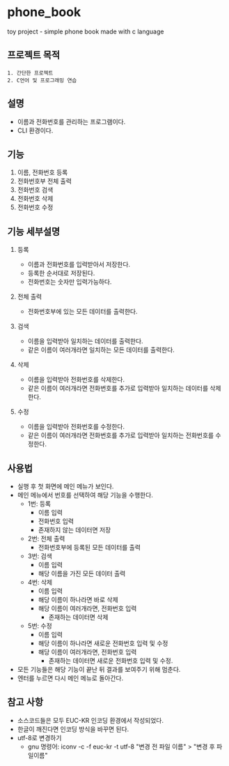 # phone_book
toy project - simple phone book made with c language

## 프로젝트 목적
    1. 간단한 프로젝트
    2. C언어 및 프로그래밍 연습

## 설명
- 이름과 전화번호를 관리하는 프로그램이다.
- CLI 환경이다.

## 기능
1. 이름, 전화번호 등록
2. 전화번호부 전체 출력
3. 전화번호 검색
4. 전화번호 삭제
5. 전화번호 수정

## 기능 세부설명
1. 등록
    - 이름과 전화번호를 입력받아서 저장한다.
    - 등록한 순서대로 저장된다.
    - 전화번호는 숫자만 입력가능하다.

2. 전체 출력
    - 전화번호부에 있는 모든 데이터를 출력한다.

3. 검색
    - 이름을 입력받아 일치하는 데이터를 출력한다.
    - 같은 이름이 여러개라면 일치하는 모든 데이터를 출력한다.

4. 삭제
    - 이름을 입력받아 전화번호를 삭제한다.
    - 같은 이름이 여러개라면 전화번호를 추가로 입력받아 일치하는 데이터를 삭제한다.

5. 수정
    - 이름을 입력받아 전화번호를 수정한다.
    - 같은 이름이 여러개라면 전화번호를 추가로 입력받아 일치하는 전화번호를 수정한다.

## 사용법
- 실행 후 첫 화면에 메인 메뉴가 보인다.
- 메인 메뉴에서 번호를 선택하여 해당 기능을 수행한다.
    + 1번: 등록
        * 이름 입력
        * 전화번호 입력
        * 존재하지 않는 데이터면 저장
    + 2번: 전체 출력
        * 전화번호부에 등록된 모든 데이터를 출력
    + 3번: 검색
        * 이름 입력
        * 해당 이름을 가진 모든 데이터 출력
    + 4번: 삭제
        * 이름 입력
        * 해당 이름이 하나라면 바로 삭제
        * 해당 이름이 여러개라면, 전화번호 입력
            * 존재하는 데이터면 삭제
    + 5번: 수정
        * 이름 입력
        * 해당 이름이 하나라면 새로운 전화번호 입력 및 수정
        * 해당 이름이 여러개라면, 전화번호 입력
            * 존재하는 데이터면 새로운 전화번호 입력 및 수정.
- 모든 기능들은 해당 기능이 끝난 뒤 결과를 보여주기 위해 멈춘다.
- 엔터를 누르면 다시 메인 메뉴로 돌아간다.

## 참고 사항
- 소스코드들은 모두 EUC-KR 인코딩 환경에서 작성되었다.
- 한글이 깨진다면 인코딩 방식을 바꾸면 된다.
- utf-8로 변경하기
    + gnu 명령어: iconv -c -f euc-kr -t utf-8 "변경 전 파일 이름" > "변경 후 파일이름"
    

